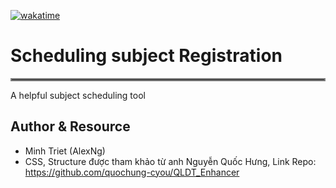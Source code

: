<a href="https://wakatime.com/badge/user/018c1be4-f54c-4a1b-9251-889508522a9a/project/134a140b-189c-40ad-a07c-e6d0c05efb40"><img src="https://wakatime.com/badge/user/018c1be4-f54c-4a1b-9251-889508522a9a/project/134a140b-189c-40ad-a07c-e6d0c05efb40.svg" alt="wakatime"></a>

# Scheduling subject Registration
<hr style="border:2px solid gray">
A helpful subject scheduling tool

## Author & Resource 
* Minh Triet (AlexNg)
* CSS, Structure được tham khảo từ anh Nguyễn Quốc Hưng, Link Repo: https://github.com/quochung-cyou/QLDT_Enhancer
